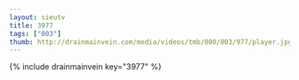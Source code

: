 ```yaml
--- 
layout: sieutv
title: 3977
tags: ["003"]
thumb: http://drainmainvein.com/media/videos/tmb/000/003/977/player.jpg
---
```

{% include drainmainvein key="3977" %} 
